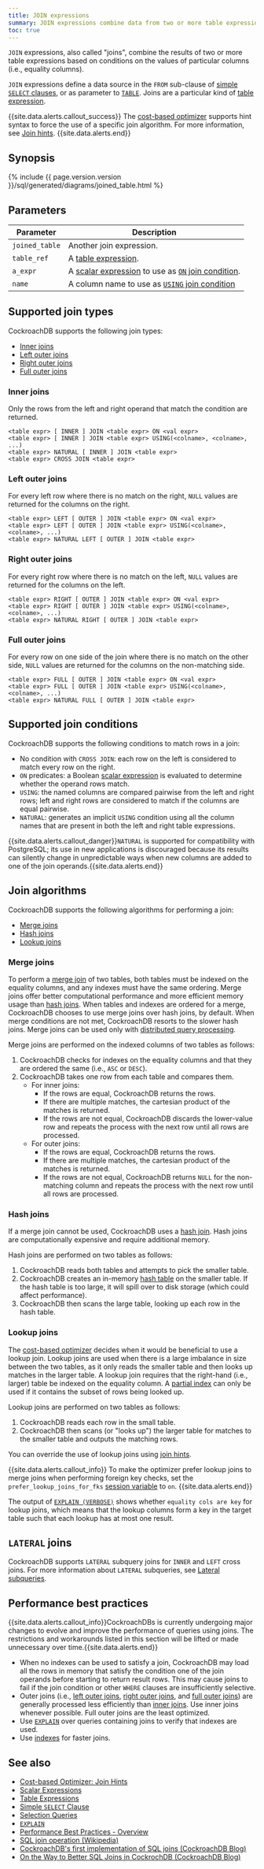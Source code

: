 ```yaml
---
title: JOIN expressions
summary: JOIN expressions combine data from two or more table expressions.
toc: true
---
```


`JOIN` expressions, also called "joins", combine the results of two or more table expressions based on conditions on the values of particular columns (i.e., equality columns).

`JOIN` expressions define a data source in the `FROM` sub-clause of [simple `SELECT` clauses](select-clause.html), or as parameter to [`TABLE`](selection-queries.html#table-clause). Joins are a particular kind of [table expression](table-expressions.html).

{{site.data.alerts.callout_success}}
The [cost-based optimizer](cost-based-optimizer.html) supports hint syntax to force the use of a specific join algorithm.  For more information, see [Join hints](cost-based-optimizer.html#join-hints).
{{site.data.alerts.end}}

## Synopsis

<div>{% include {{ page.version.version }}/sql/generated/diagrams/joined_table.html %}</div>

<div markdown="1"></div>

## Parameters

Parameter | Description
----------|------------
`joined_table` | Another join expression.
`table_ref` | A [table expression](table-expressions.html).
`a_expr` | A [scalar expression](scalar-expressions.html) to use as [`ON` join condition](#supported-join-conditions).
`name` | A column name to use as [`USING` join condition](#supported-join-conditions)

## Supported join types

CockroachDB supports the following join types:

- [Inner joins](#inner-joins)
- [Left outer joins](#left-outer-joins)
- [Right outer joins](#right-outer-joins)
- [Full outer joins](#full-outer-joins)

### Inner joins

Only the rows from the left and right operand that match the condition are returned.

~~~
<table expr> [ INNER ] JOIN <table expr> ON <val expr>
<table expr> [ INNER ] JOIN <table expr> USING(<colname>, <colname>, ...)
<table expr> NATURAL [ INNER ] JOIN <table expr>
<table expr> CROSS JOIN <table expr>
~~~

### Left outer joins

For every left row where there is no match on the right, `NULL` values are returned for the columns on the right.

~~~
<table expr> LEFT [ OUTER ] JOIN <table expr> ON <val expr>
<table expr> LEFT [ OUTER ] JOIN <table expr> USING(<colname>, <colname>, ...)
<table expr> NATURAL LEFT [ OUTER ] JOIN <table expr>
~~~

### Right outer joins

For every right row where there is no match on the left, `NULL` values are returned for the columns on the left.

~~~
<table expr> RIGHT [ OUTER ] JOIN <table expr> ON <val expr>
<table expr> RIGHT [ OUTER ] JOIN <table expr> USING(<colname>, <colname>, ...)
<table expr> NATURAL RIGHT [ OUTER ] JOIN <table expr>
~~~

### Full outer joins

For every row on one side of the join where there is no match on the other side, `NULL` values are returned for the columns on the non-matching side.

~~~
<table expr> FULL [ OUTER ] JOIN <table expr> ON <val expr>
<table expr> FULL [ OUTER ] JOIN <table expr> USING(<colname>, <colname>, ...)
<table expr> NATURAL FULL [ OUTER ] JOIN <table expr>
~~~

## Supported join conditions

CockroachDB supports the following conditions to match rows in a join:

- No condition with `CROSS JOIN`: each row on the left is considered
  to match every row on the right.
- `ON` predicates: a Boolean [scalar expression](scalar-expressions.html)
  is evaluated to determine whether the operand rows match.
- `USING`: the named columns are compared pairwise from the left and
  right rows; left and right rows are considered to match if the
  columns are equal pairwise.
- `NATURAL`: generates an implicit `USING` condition using all the
  column names that are present in both the left and right table
  expressions.

<section>{{site.data.alerts.callout_danger}}<code>NATURAL</code> is supported for compatibility with PostgreSQL; its use in new applications is discouraged because its results can silently change in unpredictable ways when new columns are added to one of the join operands.{{site.data.alerts.end}}</section>

## Join algorithms

CockroachDB supports the following algorithms for performing a join:

- [Merge joins](#merge-joins)
- [Hash joins](#hash-joins)
- [Lookup joins](#lookup-joins)

### Merge joins

To perform a [merge join](https://en.wikipedia.org/wiki/Sort-merge_join) of two tables, both tables must be indexed on the equality columns, and any indexes must have the same ordering. Merge joins offer better computational performance and more efficient memory usage than [hash joins](#hash-joins). When tables and indexes are ordered for a merge, CockroachDB chooses to use merge joins over hash joins, by default. When merge conditions are not met, CockroachDB resorts to the slower hash joins. Merge joins can be used only with [distributed query processing](https://www.cockroachlabs.com/blog/local-and-distributed-processing-in-cockroachdb/).

Merge joins are performed on the indexed columns of two tables as follows:

1. CockroachDB checks for indexes on the equality columns and that they are ordered the same (i.e., `ASC` or `DESC`).
2. CockroachDB takes one row from each table and compares them.  
    - For inner joins:  
        - If the rows are equal, CockroachDB returns the rows.
        - If there are multiple matches, the cartesian product of the matches is returned.
        - If the rows are not equal, CockroachDB discards the lower-value row and repeats the process with the next row until all rows are processed.
    - For outer joins:
        - If the rows are equal, CockroachDB returns the rows.
        - If there are multiple matches, the cartesian product of the matches is returned.
        - If the rows are not equal, CockroachDB returns `NULL` for the non-matching column and repeats the process with the next row until all rows are processed.

### Hash joins

If a merge join cannot be used, CockroachDB uses a [hash join](https://en.wikipedia.org/wiki/Hash_join). Hash joins are computationally expensive and require additional memory.

Hash joins are performed on two tables as follows:

1. CockroachDB reads both tables and attempts to pick the smaller table.
2. CockroachDB creates an in-memory [hash table](https://en.wikipedia.org/wiki/Hash_table) on the smaller table. If the hash table is too large, it will spill over to disk storage (which could affect performance).
3. CockroachDB then scans the large table, looking up each row in the hash table.

### Lookup joins

The [cost-based optimizer](cost-based-optimizer.html) decides when it would be beneficial to use a lookup join. Lookup joins are used when there is a large imbalance in size between the two tables, as it only reads the smaller table and then looks up matches in the larger table. A lookup join requires that the right-hand (i.e., larger) table be indexed on the equality column. A [partial index](partial-indexes.html) can only be used if it contains the subset of rows being looked up.

Lookup joins are performed on two tables as follows:

1. CockroachDB reads each row in the small table.
2. CockroachDB then scans (or "looks up") the larger table for matches to the smaller table and outputs the matching rows.

You can override the use of lookup joins using [join hints](cost-based-optimizer.html#join-hints).

{{site.data.alerts.callout_info}}
To make the optimizer prefer lookup joins to merge joins when performing foreign key checks, set the `prefer_lookup_joins_for_fks` [session variable](set-vars.html) to `on`.
{{site.data.alerts.end}}

The output of [`EXPLAIN (VERBOSE)`](explain.html#verbose-option) shows whether `equality cols are key` for lookup joins, which means that the lookup columns form a key in the target table such that each lookup has at most one result.

## `LATERAL` joins

CockroachDB supports `LATERAL` subquery joins for `INNER` and `LEFT` cross joins. For more information about `LATERAL` subqueries, see [Lateral subqueries](subqueries.html#lateral-subqueries).

## Performance best practices

{{site.data.alerts.callout_info}}CockroachDBs is currently undergoing major changes to evolve and improve the performance of queries using joins. The restrictions and workarounds listed in this section will be lifted or made unnecessary over time.{{site.data.alerts.end}}

- When no indexes can be used to satisfy a join, CockroachDB may load all the rows in memory that satisfy the condition one of the join operands before starting to return result rows. This may cause joins to fail if the join condition or other `WHERE` clauses are insufficiently selective.
- Outer joins (i.e., [left outer joins](#left-outer-joins), [right outer joins](#right-outer-joins), and [full outer joins](#full-outer-joins)) are generally processed less efficiently than [inner joins](#inner-joins). Use inner joins whenever possible. Full outer joins are the least optimized.
- Use [`EXPLAIN`](explain.html) over queries containing joins to verify that indexes are used.
- Use [indexes](indexes.html) for faster joins.

## See also

- [Cost-based Optimizer: Join Hints](cost-based-optimizer.html#join-hints)
- [Scalar Expressions](scalar-expressions.html)
- [Table Expressions](table-expressions.html)
- [Simple `SELECT` Clause](select-clause.html)
- [Selection Queries](selection-queries.html)
- [`EXPLAIN`](explain.html)
- [Performance Best Practices - Overview](performance-best-practices-overview.html)
- [SQL join operation (Wikipedia)](https://en.wikipedia.org/wiki/Join_(SQL))
- [CockroachDB's first implementation of SQL joins (CockroachDB Blog)](https://www.cockroachlabs.com/blog/cockroachdbs-first-join/)
- [On the Way to Better SQL Joins in CockrochDB (CockroachDB Blog)](https://www.cockroachlabs.com/blog/better-sql-joins-in-cockroachdb/)
